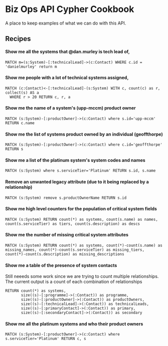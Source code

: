 # Biz Ops API Cypher Cookbook

A place to keep examples of what we can do with this API.

## Recipes

#### Show me all the systems that @dan.murley is tech lead of,
```
MATCH m=(s:System)-[:technicalLead]->(c:Contact) WHERE c.id = 'danielmurley' return m
```

#### Show me people with a lot of technical systems assigned,
```
MATCH (c:Contact)<-[:technicalLead]-(s:System) WITH c, count(c) as r, collect(s) AS a 
  WHERE r > 20 RETURN c, r, a
```

#### Show me the name of a system's (upp-mccm) product owner
```
MATCH (s:System)-[:productOwner]->(c:Contact) where s.id='upp-mccm' RETURN c.name
```

#### Show me the list of systems product owned by an individual (geoffthorpe)
```
MATCH (s:System)-[:productOwner]->(c:Contact) where c.id='geoffthorpe' RETURN s
```

#### Show me a list of the platinum system's system codes and names
```
MATCH (s:System) where s.serviceTier='Platinum' RETURN s.id, s.name
```

#### Remove an unwanted legacy attribute (due to it being replaced by a relationship)
```
MATCH (s:System) remove s.productOwnerName RETURN s.id
```

#### Show me high level counters for the population of critical system fields
```
MATCH (s:System) RETURN count(*) as systems, count(s.name) as names, count(s.serviceTier) as tiers, count(s.description) as descs
```

#### Show me the number of missing critical system attributes
```
MATCH (s:System) RETURN count(*) as systems, count(*)-count(s.name) as missing_names, count(*)-count(s.serviceTier) as missing_tiers, count(*)-count(s.description) as missing_descriptions
```

#### Show me a table of the presence of system contacts
Still neeeds some work since we are trying to count multiple relationships. The current output is a count of each combination of relationships
```
RETURN count(*) as systems,
       size((s)-[:programme]->(:Contact)) as programme,
       size((s)-[:productOwner]->(:Contact)) as productOwners,
       size((s)-[:technicalLead]->(:Contact)) as technicalLeads,
       size((s)-[:primaryContact]->(:Contact)) as primary,
       size((s)-[:secondaryContact]->(:Contact)) as secondary
```

#### Show me all the platinum systems and who their product owners 

```
MATCH (s:System)-[:productOwner]->(c:Contact) where s.serviceTier='Platinum' RETURN c, s
```

